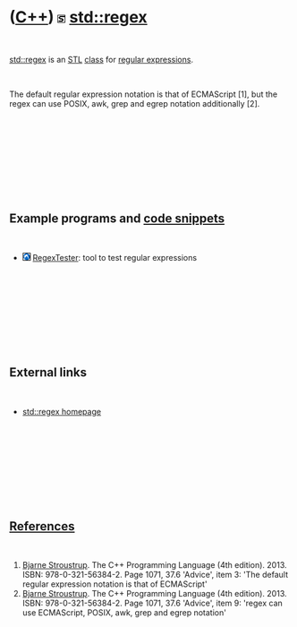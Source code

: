 



 

 

 

 

 

([C++](Cpp.md)) ![STL](PicSTL.png) [std::regex](CppStdRegex.md)
=================================================================

 

[std::regex](CppStdRegex.md) is an [STL](CppStl.md)
[class](CppClass.md) for [regular expressions](CppRegex.md).

 

The default regular expression notation is that of ECMAScript \[1\], but
the regex can use POSIX, awk, grep and egrep notation additionally
\[2\].

 

 

 

 

 

Example programs and [code snippets](CppCodeSnippets.md)
---------------------------------------------------------

 

-   ![Lubuntu](PicLubuntu.png) [RegexTester](ToolRegexTester.md): tool
    to test regular expressions

 

 

 

 

 

External links
--------------

 

-   [std::regex
    homepage](http://www.STL.org/doc/libs/1_43_0/libs/regex/doc/html/index.html)

 

 

 

 

 

[References](CppReferences.md)
-------------------------------

 

1.  [Bjarne Stroustrup](CppBjarneStroustrup.md). The C++ Programming
    Language (4th edition). 2013. ISBN: 978-0-321-56384-2. Page 1071,
    37.6 'Advice', item 3: 'The default regular expression notation is
    that of ECMAScript'
2.  [Bjarne Stroustrup](CppBjarneStroustrup.md). The C++ Programming
    Language (4th edition). 2013. ISBN: 978-0-321-56384-2. Page 1071,
    37.6 'Advice', item 9: 'regex can use ECMAScript, POSIX, awk, grep
    and egrep notation'

 

 

 

 

 





 



